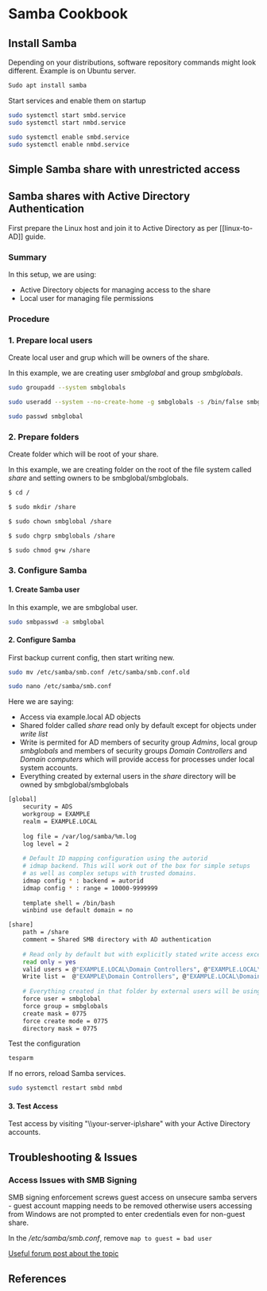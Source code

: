 # Samba Cookbook

## Install Samba

Depending on your distributions, software repository commands might look different. 
Example is on Ubuntu server.

```bash
Sudo apt install samba
```

Start services and enable them on startup

```bash
sudo systemctl start smbd.service
sudo systemctl start nmbd.service
```
```bash
sudo systemctl enable smbd.service
sudo systemctl enable nmbd.service
```

## Simple Samba share with unrestricted access

## Samba shares with Active Directory Authentication

First prepare the Linux host and join it to Active Directory as per [[linux-to-AD]] guide.

### Summary

In this setup, we are using:
- Active Directory objects for managing access to the share
- Local user for managing file permissions


### Procedure

### 1. Prepare local users

Create local user and grup which will be owners of the share.

In this example, we are creating user *smbglobal* and group *smbglobals*.

```bash
sudo groupadd --system smbglobals
```
```bash
sudo useradd --system --no-create-home -g smbglobals -s /bin/false smbglobal
```
```bash
sudo passwd smbglobal
```


### 2. Prepare folders

Create folder which will be root of your share.

In this example, we are creating folder on the root of the file system called *share* and setting owners to be smbglobal/smbglobals.

```bash
$ cd /

$ sudo mkdir /share

$ sudo chown smbglobal /share

$ sudo chgrp smbglobals /share

$ sudo chmod g+w /share
```


### 3. Configure Samba

#### 1. Create Samba user
   
In this example, we are smbglobal user.

```bash
sudo smbpasswd -a smbglobal
```
   

#### 2. Configure Samba

First backup current config, then start writing new.

```bash
sudo mv /etc/samba/smb.conf /etc/samba/smb.conf.old
```
```bash
sudo nano /etc/samba/smb.conf
```

Here we are saying:
- Access via example.local AD objects
- Shared folder called *share* read only by default except for objects under *write list*
- Write is permited for AD members of security  group *Admins*, local group *smbglobals*  and members of security groups *Domain Controllers* and *Domain computers* which will provide access for processes under local system accounts.
- Everything created by external users in the *share* directory will be owned by smbglobal/smbglobals

```bash
[global]
	security = ADS
	workgroup = EXAMPLE
	realm = EXAMPLE.LOCAL
	
	log file = /var/log/samba/%m.log
	log level = 2
	
	# Default ID mapping configuration using the autorid
	# idmap backend. This will work out of the box for simple setups
	# as well as complex setups with trusted domains.
	idmap config * : backend = autorid
	idmap config * : range = 10000-9999999
	
	template shell = /bin/bash
	winbind use default domain = no

[share]
	path = /share
	comment = Shared SMB directory with AD authentication
	
	# Read only by default but with explicitly stated write access exceptions
	read only = yes
	valid users = @"EXAMPLE.LOCAL\Domain Controllers", @"EXAMPLE.LOCAL\Domain Computers", @"EXAMPLE.LOCAL\Admins", @"EXAMPLE.LOCAL\unattended_user", @smbglobals, smbglobal
	Write list =  @"EXAMPLE\Domain Controllers", @"EXAMPLE.LOCAL\Domain Computers", @"EXAMPLE.LOCAL\Admins", smbglobal
	
	# Everything created in that folder by external users will be using this parameters
	force user = smbglobal
	force group = smbglobals
	create mask = 0775
	force create mode = 0775
	directory mask = 0775
```

Test the configuration

```bash
tesparm
```

If no errors, reload Samba services.

```bash
sudo systemctl restart smbd nmbd
```


#### 3. Test Access

Test access by visiting "\\\\your-server-ip\share" with your Active Directory accounts.


## Troubleshooting & Issues

### Access Issues with SMB Signing

SMB signing enforcement screws guest access on unsecure samba servers - guest account mapping needs to be removed otherwise users accessing from Windows are not prompted to enter credentials even for non-guest share.

In the */etc/samba/smb.conf*, remove `map to guest = bad user`

[Useful forum post about the topic](https://askubuntu.com/questions/1079924/make-samba-on-ubuntu-18-04-work-with-windows-clients-which-require-digitally-sig)


## References
